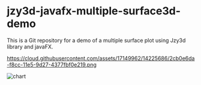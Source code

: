 jzy3d-javafx-multiple-surface3d-demo
==========

This is a Git repository for a demo of a multiple surface plot using Jzy3d library and javaFX.

https://cloud.githubusercontent.com/assets/17149962/14225686/2cb0e6da-f8cc-11e5-9d27-4377fbf0e219.png

![chart](https://cloud.githubusercontent.com/assets/17149962/14225686/2cb0e6da-f8cc-11e5-9d27-4377fbf0e219.png)
